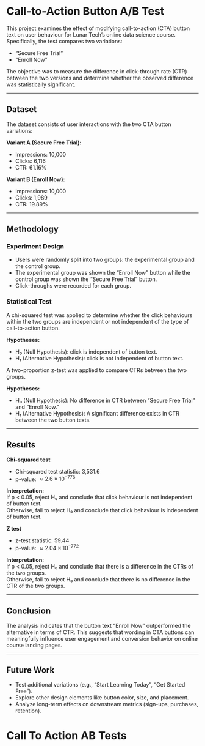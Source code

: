 # Call-to-Action Button A/B Test

This project examines the effect of modifying call-to-action (CTA) button text on user behaviour for Lunar Tech’s online data science course. Specifically, the test compares two variations:

- “Secure Free Trial”
- “Enroll Now”

The objective was to measure the difference in click-through rate (CTR) between the two versions and determine whether the observed difference was statistically significant.

---

## Dataset

The dataset consists of user interactions with the two CTA button variations:

**Variant A (Secure Free Trial):**

- Impressions: 10,000
- Clicks: 6,116
- CTR: 61.16%

**Variant B (Enroll Now):**

- Impressions: 10,000
- Clicks: 1,989
- CTR: 19.89%

---

## Methodology

### Experiment Design

- Users were randomly split into two groups: the experimental group and the control group.
- The experimental group was shown the “Enroll Now” button while the control group was shown the “Secure Free Trial” button.
- Click-throughs were recorded for each group.

### Statistical Test

A chi-squared test was applied to determine whether the click behaviours within the two groups are independent or not independent of the type of call-to-action button.

**Hypotheses:**

- H₀ (Null Hypothesis): click is independent of button text.
- H₁ (Alternative Hypothesis): click is not independent of button text.

A two-proportion z-test was applied to compare CTRs between the two groups.

**Hypotheses:**

- H₀ (Null Hypothesis): No difference in CTR between “Secure Free Trial” and “Enroll Now.”
- H₁ (Alternative Hypothesis): A significant difference exists in CTR between the two button texts.

---

## Results

**Chi-squared test**

- Chi-squared test statistic: 3,531.6
- p-value: $\approx 2.6 \times 10^{-776}$

**Interpretation:**  
If p < 0.05, reject H₀ and conclude that click behaviour is not independent of button text.  
Otherwise, fail to reject H₀ and conclude that click behaviour is independent of button text.

**Z test**

- z-test statistic: 59.44
- p-value: $\approx 2.04 \times 10^{-772}$

**Interpretation:**  
If p < 0.05, reject H₀ and conclude that there is a difference in the CTRs of the two groups.  
Otherwise, fail to reject H₀ and conclude that there is no difference in the CTR of the two groups.

---

## Conclusion

The analysis indicates that the button text “Enroll Now” outperformed the alternative in terms of CTR. This suggests that wording in CTA buttons can meaningfully influence user engagement and conversion behavior on online course landing pages.

---

## Future Work

- Test additional variations (e.g., “Start Learning Today”, “Get Started Free”).
- Explore other design elements like button color, size, and placement.
- Analyze long-term effects on downstream metrics (sign-ups, purchases, retention).

# Call To Action AB Tests

